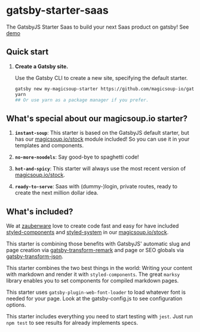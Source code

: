 # gatsby-starter-saas

The GatsbyJS Starter Saas to build your next Saas product on gatsby! See [demo](https://gatsby-saas.magicsoup.io)

## Quick start

1.  **Create a Gatsby site.**

    Use the Gatsby CLI to create a new site, specifying the default starter.

    ```sh
    gatsby new my-magicsoup-starter https://github.com/magicsoup-io/gatsby-starter-saas
    yarn 
    ## Or use yarn as a package manager if you prefer. 
    ```

## What's special about our magicsoup.io starter?

1.  **`instant-soup`**: This starter is based on the GatsbyJS default starter, but has our [magicsoup.io/stock](https://github.com/magicsoup-io/magicsoup-stock) module included! So you can use it in your templates and components.

2.  **`no-more-noodels`**: Say good-bye to spaghetti code!

3.  **`hot-and-spicy`**: This starter will always use the most recent version of [magicsoup.io/stock](https://github.com/magicsoup-io/magicsoup-stock).

4. **`ready-to-serve`**: Saas with (dummy-)login, private routes, ready to create the next million dollar idea.

## What's included?


We at [zauberware](https://www.zauberware.com/) love to create code fast and easy for   have included [styled-components](https://www.styled-components.com/) and [styled-system](https://github.com/jxnblk/styled-system) in our [magicsoup.io/stock](https://github.com/magicsoup-io/magicsoup-stock).

This starter is combining those benefits with GatsbyJS' automatic slug and page creation via [gatsby-transform-remark](https://www.styled-components.com/) and page or SEO globals via [gatsby-transform-json](https://www.styled-components.com/). 

This starter combines the two best things in the world: Writing your content with markdown and render it with `styled-components`. The great `marksy` library enables you to set components for compiled markdown pages.

This starter uses `gatsby-plugin-web-font-loader` to load whatever font is needed for your page. Look at the gatsby-config.js to see configuration options.

This starter includes everything you need to start testing with `jest`. Just run `npm test` to see results for already implements specs.
